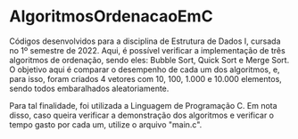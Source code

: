 # AlgoritmosOrdenacaoEmC
Códigos desenvolvidos para a disciplina de Estrutura de Dados I, cursada no 1º semestre de 2022. Aqui, é possível verificar a implementação de três algoritmos de ordenação, sendo eles: Bubble Sort, Quick Sort e Merge Sort. O objetivo aqui é comparar o desempenho de cada um dos algoritmos, e, para isso, foram criados 4 vetores com 10, 100, 1.000 e 10.000 elementos, sendo todos embaralhados aleatoriamente. 

Para tal finalidade, foi utilizada a Linguagem de Programação C. Em nota disso, caso queira verificar a demonstração dos algoritmos e verificar o tempo gasto por cada um, utilize o arquivo "main.c".
